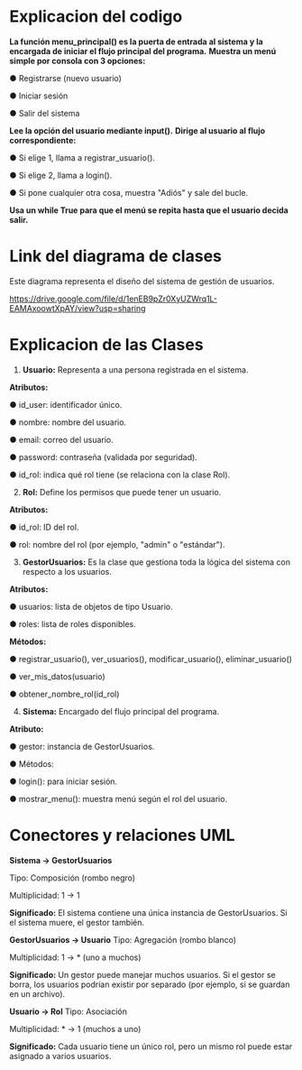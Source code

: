 # Explicacion del codigo

**La función menu_principal() es la puerta de entrada al sistema y la encargada de iniciar el flujo principal del programa.**
**Muestra un menú simple por consola con 3 opciones:**

● Registrarse (nuevo usuario)

● Iniciar sesión

● Salir del sistema

**Lee la opción del usuario mediante input().**
**Dirige al usuario al flujo correspondiente:**

● Si elige 1, llama a registrar_usuario().

● Si elige 2, llama a login().

● Si pone cualquier otra cosa, muestra "Adiós" y sale del bucle.

**Usa un while True para que el menú se repita hasta que el usuario decida salir.**

# Link del diagrama de clases

Este diagrama representa el diseño del sistema de gestión de usuarios.

https://drive.google.com/file/d/1enEB9pZr0XyUZWrq1L-EAMAxoowtXpAY/view?usp=sharing

# Explicacion de las Clases

1. **Usuario:**
Representa a una persona registrada en el sistema.

**Atributos:**

● id_user: identificador único.

● nombre: nombre del usuario.

● email: correo del usuario.

● password: contraseña (validada por seguridad).

● id_rol: indica qué rol tiene (se relaciona con la clase Rol).

2. **Rol:**
Define los permisos que puede tener un usuario.

**Atributos:**

● id_rol: ID del rol.

● rol: nombre del rol (por ejemplo, "admin" o "estándar").

3. **GestorUsuarios:**
Es la clase que gestiona toda la lógica del sistema con respecto a los usuarios.

**Atributos:**

● usuarios: lista de objetos de tipo Usuario.

● roles: lista de roles disponibles.

**Métodos:**

● registrar_usuario(), ver_usuarios(), modificar_usuario(),          eliminar_usuario()

● ver_mis_datos(usuario)

● obtener_nombre_rol(id_rol)

4. **Sistema:**
Encargado del flujo principal del programa.

**Atributo:**

● gestor: instancia de GestorUsuarios.

● Métodos:

● login(): para iniciar sesión.

● mostrar_menu(): muestra menú según el rol del usuario.

# Conectores y relaciones UML

 **Sistema → GestorUsuarios**

Tipo: Composición (rombo negro)

Multiplicidad: 1 → 1

**Significado:** El sistema contiene una única instancia de GestorUsuarios. Si el sistema muere, el gestor también.

 **GestorUsuarios → Usuario**
Tipo: Agregación (rombo blanco)

Multiplicidad: 1 → * (uno a muchos)

**Significado:** Un gestor puede manejar muchos usuarios. Si el gestor se borra, los usuarios podrían existir por separado (por ejemplo, si se guardan en un archivo).

 **Usuario → Rol**
Tipo: Asociación

Multiplicidad: * → 1 (muchos a uno)

**Significado:** Cada usuario tiene un único rol, pero un mismo rol puede estar asignado a varios usuarios.